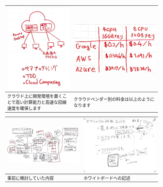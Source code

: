 |![](クラウド活用イメージ.jpg)|![](クラウド利用料メモ.jpg)|
|---|---|
|クラウド上に開発環境を置くことで高い計算能力と高速な回線速度を確保します|クラウドベンダー別の料金は以上のようになります|

|![](スペシャリスト2016概要.jpg)|![](第一回板書.jpg)|
|---|---|
|事前に検討していた内容|ホワイトボードへの記述|
